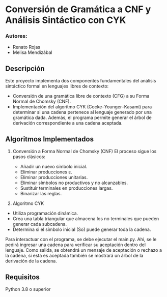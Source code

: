 # Conversión de Gramática a CNF y Análisis Sintáctico con CYK

### Autores:
- Renato Rojas
- Melisa Mendizábal


## Descripción
Este proyecto implementa dos componentes fundamentales del análisis sintáctico formal en lenguajes libres de contexto:
- Conversión de una gramática libre de contexto (CFG) a su Forma Normal de Chomsky (CNF).
- Implementación del algoritmo CYK (Cocke–Younger–Kasami) para determinar si una cadena pertenece al lenguaje generado por una gramática dada.
Además, el programa permite generar el árbol de derivación correspondiente a una cadena aceptada.


## Algoritmos Implementados
1. Conversión a Forma Normal de Chomsky (CNF)
   El proceso sigue los pasos clásicos:
   - Añadir un nuevo símbolo inicial.
   - Eliminar producciones ε.
   - Eliminar producciones unitarias.
   - Eliminar símbolos no productivos y no alcanzables.
   - Sustituir terminales en producciones largas.
   - Binarizar las reglas.

2. Algoritmo CYK
  - Utiliza programación dinámica.
  - Crea una tabla triangular que almacena los no terminales que pueden generar cada subcadena.
  - Determina si el símbolo inicial (So) puede generar toda la cadena.


Para interactuar con el programa, se debe ejecutar el main.py. Ahí, se le pedirá ingresar una cadena para verificar su aceptación dentro del lenguaje. Como salida, se obtendrá un mensaje de aceptación o rechazo a la cadena, si esta es aceptada también se mostrará un árbol de la derivación de la cadena.


## Requisitos
Python 3.8 o superior
